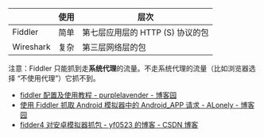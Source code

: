 |           | 使用 | 层次                    |
| --------- | -- | --------------------- |
| Fiddler   | 简单 | 第七层应用层的 HTTP (S) 协议的包 |
| Wireshark | 复杂 | 第三层网络层的包              |

注意：Fiddler 只能抓到走**系统代理**的流量。不走系统代理的流量（比如浏览器选择 “不使用代理”）它抓不到。

-   [fiddler 配置及使用教程 - purplelavender - 博客园](https://www.cnblogs.com/woaixuexi9999/p/9247705.html)
-   [使用 Fiddler 抓取 Android 模拟器中的 Android_APP 请求 - ALonely - 博客园](https://www.cnblogs.com/alonely/p/9504912.html)
-   [fidder4 对安卓模拟器抓包 - yf0523 的博客 - CSDN 博客](https://blog.csdn.net/yf0523/article/details/81122765)
